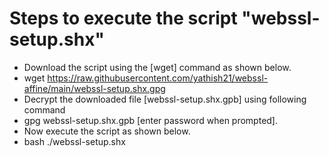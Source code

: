 # Steps to execute the script "webssl-setup.shx" 

* Download the script using the [wget] command as shown below.
* wget  https://raw.githubusercontent.com/yathish21/webssl-affine/main/webssl-setup.shx.gpg
* Decrypt the downloaded file [webssl-setup.shx.gpb] using following command
* gpg webssl-setup.shx.gpb [enter password when prompted].
* Now execute the script as shown below.
* bash ./webssl-setup.shx
